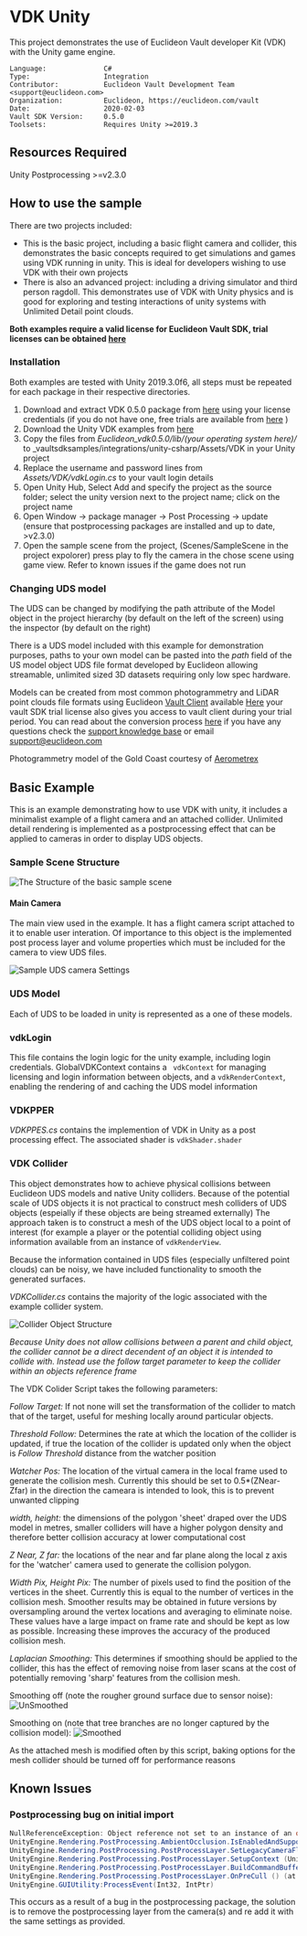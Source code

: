 # VDK Unity

This project demonstrates the use of Euclideon Vault developer Kit (VDK) with the Unity game engine. 

<!-- TODO: Fill this section below with metadata about this sample-->
```
Language:              C#
Type:                  Integration
Contributor:           Euclideon Vault Development Team <support@euclideon.com>
Organization:          Euclideon, https://euclideon.com/vault
Date:                  2020-02-03
Vault SDK Version:     0.5.0
Toolsets:              Requires Unity >=2019.3
```

## Resources Required
Unity Postprocessing >=v2.3.0

## How to use the sample
<!-- TODO: Explain how this sample can be used and what is required to get it running -->
There are two projects included:

* This is the basic project, including a basic flight camera and collider, this demonstrates the basic concepts required to get simulations and games using VDK running in unity. This is ideal for developers wishing to use VDK with their own projects
* There is also an advanced project: including a driving simulator and third person ragdoll. This demonstrates use of VDK with Unity physics and is good for exploring and testing interactions of unity systems with Unlimited Detail point clouds.

**Both examples require a valid license for Euclideon Vault SDK, trial licenses can be obtained [here](https://zfrmz.com/gwVUru84d60yUedxmLx9/?ref=Unity%20Sample%20Code)** 

### Installation

Both examples are tested with Unity 2019.3.0f6, all steps must be repeated for each package in their respective directories.

1. Download and extract VDK 0.5.0 package from [here](https://earth.vault.euclideon.com) using your license credentials (if you do not have one, free trials are available from [here](https://zfrmz.com/gwVUru84d60yUedxmLx9/?ref=Unity%20Sample%20Code) )
2. Download the Unity VDK examples from [here](https://github.com/Euclideon/vaultsdksamples)
3. Copy the files from _Euclideon_vdk0.5.0/lib/(_your operating system here_)/_ to _vaultsdksamples/integrations/unity-csharp/Assets/VDK in your Unity project
4. Replace the username and password lines from _Assets/VDK/vdkLogin.cs_ to your vault login details 
5. Open Unity Hub, Select Add and specify the  project as the source folder; select the unity version next to the project name; click on the project name
6. Open Window \-> package manager \-> Post Processing \-> update (ensure that postprocessing packages are installed and up to date, \>v2.3.0)
7. Open the sample scene from the project, (Scenes/SampleScene in the project expolorer) press play to fly the camera in the chose scene using game view. Refer to known issues if the game does not run

### Changing UDS model

The UDS can be changed by modifying the path attribute of the Model object in the project hierarchy (by default on the left of the screen) using the inspector (by default on the right)

There is a UDS model included with this example for demonstration purposes, paths to your own model can be pasted into the _path_ field of the US model object
UDS file format developed by Euclideon allowing streamable, unlimited sized 3D datasets requiring only low spec hardware. 

Models can be created from most common photogrammetry and LiDAR point clouds file formats using Euclideon [Vault Client](https://www.euclideon.com/vault/) available [Here](https://earth.vault.euclideon.com) your vault SDK trial license also gives you access to vault client during your trial period.
You can read about the conversion process [here](https://www.euclideon.com/wp-content/uploads/2019/10/2019_10_31-Vault-Conversion-Guide-v1.2.pdf) if you have any questions check the [support knowledge base](https://www.euclideon.com/customerresourcepage/) or email support@euclideon.com

Photogrammetry model of the Gold Coast courtesy of [Aerometrex](https://aerometrex.com.au/)

## Basic Example

This is an example demonstrating how to use VDK with unity, it includes a minimalist example of a flight camera and an attached collider. 
Unlimited detail rendering is implemented as a postprocessing effect that can be applied to cameras in order to display UDS objects.

### Sample Scene Structure
![The Structure of the basic sample scene](./docs/sampleSceneStructure.png "Structure of the Sample Scene")

#### Main Camera

The main view used in the example. It has a flight camera script attached to it to enable user interation. Of importance to this object is 
the implemented post process layer and volume properties which must be included for the camera to view UDS files. 

![Sample UDS camera Settings](./docs/sampleCameraSettings.png "Sample UDS Camera Settings")

### UDS Model

Each of UDS to be loaded in unity is represented as a one of these models.

### vdkLogin

This file contains the login logic for the unity example, including login credentials. GlobalVDKContext contains a ``` vdkContext``` for managing licensing 
and login information between objects, and a ```vdkRenderContext```, enabling the rendering of and caching the UDS model information

### VDKPPER 

_VDKPPES.cs_ contains the implemention of VDK in Unity as a post processing effect. The associated shader is ```vdkShader.shader```

### VDK Collider

This object demonstrates how to achieve physical collisions between Euclideon UDS models and native Unity colliders. Because of the potential scale of UDS objects it is not practical to construct mesh colliders of UDS objects (espeially if these objects are being streamed externally)
The approach taken is to construct a mesh of the UDS object local to a point of interest (for example a player or the potential colliding object using information available from an instance of ```vdkRenderView```. 

Because the information contained in UDS files (especially unfiltered point clouds) can be noisy, we have included functionality to smooth the generated surfaces.

_VDKCollider.cs_ contains the majority of the logic associated with the example collider system.
 
![Collider Object Structure](./docs/colliderStructure.png "Collider Object Structure")

_Because Unity does not allow collisions between a parent and child object, the collider cannot be a direct decendent of an object it is intended to collide with. 
Instead use the follow target parameter to keep the collider within an objects reference frame_

The VDK Colider Script takes the following parameters:

_Follow Target:_ If not none will set the transformation of the collider to match that of the target, useful for meshing locally around 
particular objects. 

_Threshold Follow:_ Determines the rate at which the location of the collider is updated, if true the location of the collider is updated only when the object is _Follow Threshold_ distance from the watcher position

_Watcher Pos:_ The location of the virtual camera in the local frame used to generate the collision mesh. Currently this should be set to 0.5*(ZNear-Zfar) in the direction the cameara is intended to look, this is to prevent unwanted clipping

_width, height:_ the dimensions of the polygon 'sheet' draped over the UDS model in metres, smaller colliders will have a higher polygon density and therefore better collision accuracy at lower computational cost

_Z Near, Z far:_ the locations of the near and far plane along the local z axis for the 'watcher' camera used to generate the collision polygon. 

_Width Pix, Height Pix:_ The number of pixels used to find the position of the vertices in the sheet. Currently this is equal to the number of vertices in the collision mesh. Smoother results may be obtained in future versions by oversampling around the vertex locations and averaging to eliminate noise.
These values have a large impact on frame rate and should be kept as low as possible. Increasing these improves the accuracy of the produced collision mesh.

_Laplacian Smoothing:_ This determines if smoothing should be applied to the collider, this has the effect of removing noise from laser scans at the cost of potentially removing 'sharp' features from the collision mesh.

Smoothing off (note the rougher ground surface due to sensor noise):
![UnSmoothed](./docs/ColliderUnfiltered.png "Unsmoothed Collision Polygon") 

Smoothing on (note that tree branches are no longer captured by the collision model):
![Smoothed](./docs/ColliderFiltered.png "Smoothed Collision Polygon")

As the attached mesh is modified often by this script, baking options for the mesh collider should be turned off for performance reasons

## Known Issues

### Postprocessing bug on initial import
```C#
NullReferenceException: Object reference not set to an instance of an object
UnityEngine.Rendering.PostProcessing.AmbientOcclusion.IsEnabledAndSupported (UnityEngine.Rendering.PostProcessing.PostProcessRenderContext context) (at Library/PackageCache/com.unity.postprocessing@2.3.0/PostProcessing/Runtime/Effects/AmbientOcclusion.cs:182)
UnityEngine.Rendering.PostProcessing.PostProcessLayer.SetLegacyCameraFlags (UnityEngine.Rendering.PostProcessing.PostProcessRenderContext context) (at Library/PackageCache/com.unity.postprocessing@2.3.0/PostProcessing/Runtime/PostProcessLayer.cs:771)
UnityEngine.Rendering.PostProcessing.PostProcessLayer.SetupContext (UnityEngine.Rendering.PostProcessing.PostProcessRenderContext context) (at Library/PackageCache/com.unity.postprocessing@2.3.0/PostProcessing/Runtime/PostProcessLayer.cs:863)
UnityEngine.Rendering.PostProcessing.PostProcessLayer.BuildCommandBuffers () (at Library/PackageCache/com.unity.postprocessing@2.3.0/PostProcessing/Runtime/PostProcessLayer.cs:533)
UnityEngine.Rendering.PostProcessing.PostProcessLayer.OnPreCull () (at Library/PackageCache/com.unity.postprocessing@2.3.0/PostProcessing/Runtime/PostProcessLayer.cs:462)
UnityEngine.GUIUtility:ProcessEvent(Int32, IntPtr)
```

This occurs as a result of a bug in the postprocessing package, the solution is to remove the postprocessing layer from the
camera(s) and re add it with the same settings as provided. 

